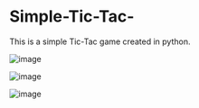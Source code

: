 # Simple-Tic-Tac-

This is a simple Tic-Tac game created in python.

![image](https://github.com/user-attachments/assets/7f86234f-3a4e-40be-b930-64c91054f478)



![image](https://github.com/user-attachments/assets/31cc93fa-775d-4274-9c67-42d3f9a061b1)


![image](https://github.com/user-attachments/assets/b051db83-5134-4de8-91de-47356eadf98a)
